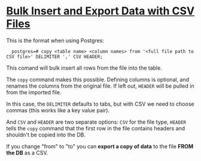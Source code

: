# [Bulk Insert and Export Data with CSV Files](https://egghead.io/lessons/postgresql-bulk-insert-and-export-data-with-csv-files)

This is the format when using Postgres:

```postgres
  postgres=# copy <table name> <column names> from '<full file path to CSV file>' DELIMITER ',' CSV HEADER; 
```

This comand will bulk insert all rows from the file into the table.

The `copy` command makes this possible. Defining columns is optional, and renames the columns from the original file. If left out, `HEADER` will be pulled in from the imported file. 

In this case, the `DELIMITER` defaults to tabs, but with CSV we need to choose commas (this works like a key value pair).

And `CSV` and `HEADER` are two separate options: `CSV` for the file type, `HEADER` tells the `copy` command that the first row in the file contains headers and shouldn't be copied into the DB.

If you change "from" to "to" you can **export a copy of data** to the file **FROM the DB** as a CSV.
